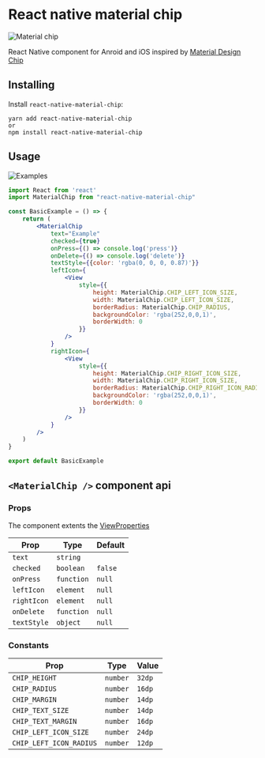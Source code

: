 # React native material chip

![Material chip](https://lh3.googleusercontent.com/nIlSfsCutvqK4ZGO91rq9ktUX90a6t7zQhf7KFH-3RXL7gMcUDrLVFafgDr82PgnbiBuwLn8t1vvVcL66wHp9p5VYocPI-7fYb9w=w1064-v0)

React Native component for Anroid and iOS inspired by [Material Design Chip](https://material.io/components/chips)

## Installing

Install `react-native-material-chip`:

```shell script
yarn add react-native-material-chip
or
npm install react-native-material-chip
```

## Usage

![Examples](Examples.png)

```jsx
import React from 'react'
import MaterialChip from "react-native-material-chip"

const BasicExample = () => {
    return (
        <MaterialChip
            text="Example"
            checked={true}
            onPress={() => console.log('press')}
            onDelete={() => console.log('delete')}
            textStyle={{color: 'rgba(0, 0, 0, 0.87)'}}
            leftIcon={
                <View
                    style={{
                        height: MaterialChip.CHIP_LEFT_ICON_SIZE,
                        width: MaterialChip.CHIP_LEFT_ICON_SIZE,
                        borderRadius: MaterialChip.CHIP_RADIUS,
                        backgroundColor: 'rgba(252,0,0,1)',
                        borderWidth: 0
                    }}
                />
            }
            rightIcon={
                <View
                    style={{
                        height: MaterialChip.CHIP_RIGHT_ICON_SIZE,
                        width: MaterialChip.CHIP_RIGHT_ICON_SIZE,
                        borderRadius: MaterialChip.CHIP_RIGHT_ICON_RADIUS,
                        backgroundColor: 'rgba(252,0,0,1)',
                        borderWidth: 0
                    }}
                />
            }
        />    
    )
}

export default BasicExample
```

## `<MaterialChip />` component api

### Props

The component extents the [ViewProperties](https://reactnative.dev/docs/view-style-props)

| Prop | Type | Default |
| ---- | ---- | ------- |
| `text` | `string` |  |
| `checked` | `boolean` | `false` |
| `onPress` | `function` | `null` |
| `leftIcon` | `element` | `null` |
| `rightIcon` | `element` | `null` |
| `onDelete` | `function` | `null` |
| `textStyle` | `object` | `null` |

### Constants

| Prop | Type | Value |
| ---- | ---- | ------- |
| `CHIP_HEIGHT` | `number` | `32dp` |
| `CHIP_RADIUS` | `number` | `16dp` |
| `CHIP_MARGIN` | `number` | `14dp` |
| `CHIP_TEXT_SIZE` | `number` | `14dp` |
| `CHIP_TEXT_MARGIN` | `number` | `16dp` |
| `CHIP_LEFT_ICON_SIZE` | `number` | `24dp` |
| `CHIP_LEFT_ICON_RADIUS` | `number` | `12dp` |

